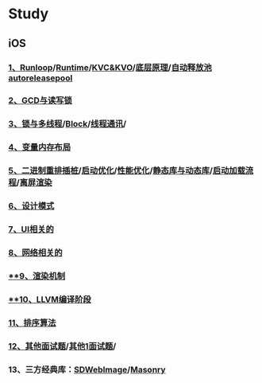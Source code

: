 # Study

## iOS
### [1、Runloop](./runloop.md)/[Runtime](./runtime.md)/[KVC&KVO](./kvckvo.md)/[底层原理](./dicengyuanli.md)/[自动释放池autoreleasepool](./autoreleasepool.md)
### [2、GCD与读写锁](./GCD.md)
### [3、锁与多线程](./lock.md)/[Block](./block.md)/[线程通讯](./xiancheng.md)/

### [4、变量内存布局](./neicunbuju.md)
### [5、二进制重排插桩](erjinzhichazhuang.md)/[启动优化](./qidongyouhua.md)/[性能优化](./xingneng.md)/[静态库与动态库](./jingtaiku.md)/[启动加载流程](./start_ti.md)/[离屏渲染](./lipingxuanran.md)

### [6、设计模式](./shejimoshi.md)


### [7、UI相关的](./ui.md)

### [8、网络相关的](./network.md)

### [**9、渲染机制]()

### [**10、LLVM编译阶段](./llvm.md)
### [11、排序算法](./paixu.md)
### [12、其他面试题](media/mianshiti.pdf)/[其他1面试题](https://draveness.me/guan-yu-xie-ios-wen-ti-de-jie-da/)/[]()
### 13、三方经典库：[SDWebImage](./sdwebimage.md)/[Masonry](./masonry.md)

<!--## flutter
### [1、局部刷新]()

### [2、三棵树]()


### [3、异步]()

### [4、流]()


### [5、获取子widget大小]()-->
